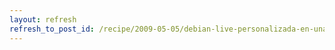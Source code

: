 ```yaml
---
layout: refresh
refresh_to_post_id: /recipe/2009-05-05/debian-live-personalizada-en-una-lnea.html
---
```

